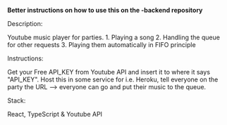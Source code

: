 **Better instructions on how to use this on the -backend repository**

Description:

Youtube music player for parties.
    1. Playing a song
    2. Handling the queue for other requests
    3. Playing them automatically in FIFO principle

Instructions:

Get your Free API_KEY from Youtube API and insert it to where it says "API_KEY". Host this in some service for i.e. Heroku, tell everyone on the party the URL --> everyone can go and put their music to the queue.

Stack:

React, TypeScript & Youtube API
